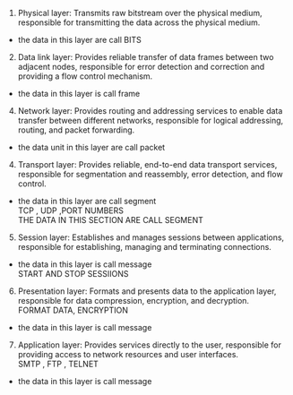 1.  Physical layer: Transmits raw bitstream over the physical medium, responsible for transmitting the data across the physical medium.

-   the data in this layer are call BITS  

2.  Data link layer: Provides reliable transfer of data frames between two adjacent nodes, responsible for error detection and correction and providing a flow control mechanism.

-   the data in this layer is call frame

4.  Network layer: Provides routing and addressing services to enable data transfer between different networks, responsible for logical addressing, routing, and packet forwarding.

-   the data unit in this layer are call packet

4.  Transport layer: Provides reliable, end-to-end data transport services, responsible for segmentation and reassembly, error detection, and flow control.

-   the data in this layer are call segment  
    TCP , UDP ,PORT NUMBERS  
    THE DATA IN THIS SECTION ARE CALL SEGMENT  
    

5.  Session layer: Establishes and manages sessions between applications, responsible for establishing, managing and terminating connections.

-   the data in this layer is call message  
    START AND STOP SESSIIONS  
    

6.  Presentation layer: Formats and presents data to the application layer, responsible for data compression, encryption, and decryption.  
    FORMAT DATA, ENCRYPTION

-   the data in this layer is call message  
    

7.  Application layer: Provides services directly to the user, responsible for providing access to network resources and user interfaces.  
    SMTP , FTP , TELNET

-   the data in this layer is call message